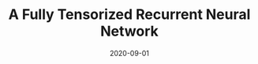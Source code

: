 ---
title: "A Fully Tensorized Recurrent Neural Network"
collection: publications
permalink: 
excerpt: '...'
date: 2020-09-01
venue: 'Arxiv preprint'
paperurl: 'https://arxiv.org/abs/2010.04196'
authors: 'Charles C Onu, Jacob E. Miller, Doina Precup'
---